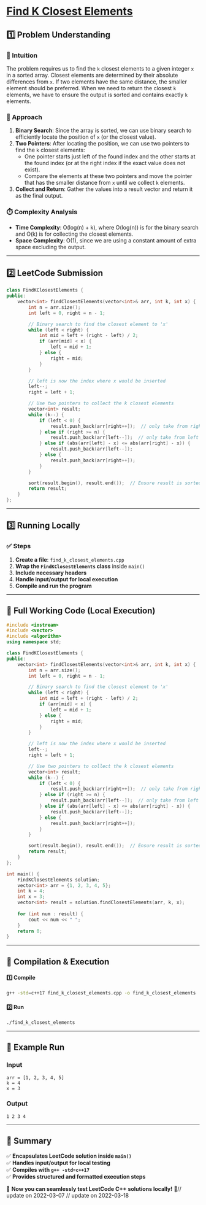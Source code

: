 # **[Find K Closest Elements](https://leetcode.com/problems/find-k-closest-elements/description/)**  

## **1️⃣ Problem Understanding**  
### **📌 Intuition**  
The problem requires us to find the `k` closest elements to a given integer `x` in a sorted array. Closest elements are determined by their absolute differences from `x`. If two elements have the same distance, the smaller element should be preferred. When we need to return the closest `k` elements, we have to ensure the output is sorted and contains exactly `k` elements.

### **🚀 Approach**  
1. **Binary Search**: Since the array is sorted, we can use binary search to efficiently locate the position of `x` (or the closest value).
2. **Two Pointers**: After locating the position, we can use two pointers to find the `k` closest elements:
   - One pointer starts just left of the found index and the other starts at the found index (or at the right index if the exact value does not exist).
   - Compare the elements at these two pointers and move the pointer that has the smaller distance from `x` until we collect `k` elements.
3. **Collect and Return**: Gather the values into a result vector and return it as the final output.

### **⏱️ Complexity Analysis**  
- **Time Complexity**: O(log(n) + k), where O(log(n)) is for the binary search and O(k) is for collecting the closest elements.
- **Space Complexity**: O(1), since we are using a constant amount of extra space excluding the output.

---  

## **2️⃣ LeetCode Submission**  
```cpp
class FindKClosestElements {
public:
    vector<int> findClosestElements(vector<int>& arr, int k, int x) {
        int n = arr.size();
        int left = 0, right = n - 1;

        // Binary search to find the closest element to 'x'
        while (left < right) {
            int mid = left + (right - left) / 2;
            if (arr[mid] < x) {
                left = mid + 1;
            } else {
                right = mid;
            }
        }

        // left is now the index where x would be inserted
        left--;
        right = left + 1;

        // Use two pointers to collect the k closest elements
        vector<int> result;
        while (k--) {
            if (left < 0) {
                result.push_back(arr[right++]);  // only take from right side
            } else if (right >= n) {
                result.push_back(arr[left--]);  // only take from left side
            } else if (abs(arr[left] - x) <= abs(arr[right] - x)) {
                result.push_back(arr[left--]);
            } else {
                result.push_back(arr[right++]);
            }
        }

        sort(result.begin(), result.end());  // Ensure result is sorted
        return result;
    }
};
```  

---  

## **3️⃣ Running Locally**  
### **✅ Steps**  
1. **Create a file**: `find_k_closest_elements.cpp`  
2. **Wrap the `FindKClosestElements` class** inside `main()`  
3. **Include necessary headers**  
4. **Handle input/output for local execution**  
5. **Compile and run the program**  

---  

## **📝 Full Working Code (Local Execution)**  
```cpp
#include <iostream>
#include <vector>
#include <algorithm>
using namespace std;

class FindKClosestElements {
public:
    vector<int> findClosestElements(vector<int>& arr, int k, int x) {
        int n = arr.size();
        int left = 0, right = n - 1;

        // Binary search to find the closest element to 'x'
        while (left < right) {
            int mid = left + (right - left) / 2;
            if (arr[mid] < x) {
                left = mid + 1;
            } else {
                right = mid;
            }
        }

        // left is now the index where x would be inserted
        left--;
        right = left + 1;

        // Use two pointers to collect the k closest elements
        vector<int> result;
        while (k--) {
            if (left < 0) {
                result.push_back(arr[right++]);  // only take from right side
            } else if (right >= n) {
                result.push_back(arr[left--]);  // only take from left side
            } else if (abs(arr[left] - x) <= abs(arr[right] - x)) {
                result.push_back(arr[left--]);
            } else {
                result.push_back(arr[right++]);
            }
        }

        sort(result.begin(), result.end());  // Ensure result is sorted
        return result;
    }
};

int main() {
    FindKClosestElements solution;
    vector<int> arr = {1, 2, 3, 4, 5};
    int k = 4;
    int x = 3;
    vector<int> result = solution.findClosestElements(arr, k, x);
    
    for (int num : result) {
        cout << num << " ";
    }
    return 0;
}
```  

---  

## **🔧 Compilation & Execution**  
#### **1️⃣ Compile**  
```bash
g++ -std=c++17 find_k_closest_elements.cpp -o find_k_closest_elements
```  

#### **2️⃣ Run**  
```bash
./find_k_closest_elements
```  

---  

## **🎯 Example Run**  
### **Input**  
```
arr = [1, 2, 3, 4, 5]
k = 4
x = 3
```  
### **Output**  
```
1 2 3 4 
```  

---  

## **📌 Summary**  
✅ **Encapsulates LeetCode solution inside `main()`**  
✅ **Handles input/output for local testing**  
✅ **Compiles with `g++ -std=c++17`**  
✅ **Provides structured and formatted execution steps**  

🚀 **Now you can seamlessly test LeetCode C++ solutions locally!** 🚀// update on 2022-03-07
// update on 2022-03-18
